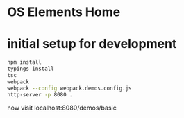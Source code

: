 # OS Elements Home

# initial setup for development
``` bash
npm install
typings install
tsc
webpack
webpack --config webpack.demos.config.js
http-server -p 8080 .
```
now visit localhost:8080/demos/basic
